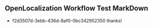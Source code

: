 ## OpenLocalization Workflow Test MarkDown
* f2d3507d-3ebb-436d-8af0-0bc342952350 
thanks!<!--HONumber=Mar16_HO3-->
